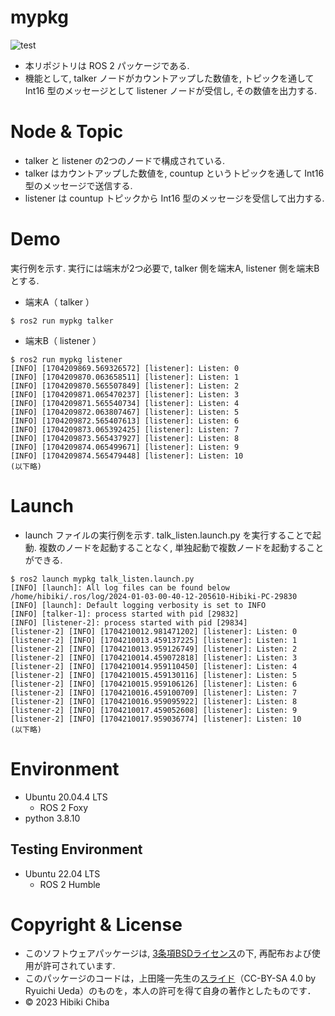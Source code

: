 # mypkg
![test](https://github.com/HibikiCHIBA/mypkg/actions/workflows/test.yml/badge.svg)

- 本リポジトリは ROS 2 パッケージである. 
- 機能として, talker ノードがカウントアップした数値を, トピックを通して Int16 型のメッセージとして listener ノードが受信し, その数値を出力する. 

# Node & Topic
- talker と listener の2つのノードで構成されている. 
- talker はカウントアップした数値を, countup というトピックを通して Int16 型のメッセージで送信する. 
- listener は countup トピックから Int16 型のメッセージを受信して出力する. 

# Demo
実行例を示す. 実行には端末が2つ必要で, talker 側を端末A, listener 側を端末Bとする. 
- 端末A（ talker ）
```
$ ros2 run mypkg talker
```
- 端末B（ listener ）
```
$ ros2 run mypkg listener
[INFO] [1704209869.569326572] [listener]: Listen: 0
[INFO] [1704209870.063658511] [listener]: Listen: 1
[INFO] [1704209870.565507849] [listener]: Listen: 2
[INFO] [1704209871.065470237] [listener]: Listen: 3
[INFO] [1704209871.565540734] [listener]: Listen: 4
[INFO] [1704209872.063807467] [listener]: Listen: 5
[INFO] [1704209872.565407613] [listener]: Listen: 6
[INFO] [1704209873.065392425] [listener]: Listen: 7
[INFO] [1704209873.565437927] [listener]: Listen: 8
[INFO] [1704209874.065499671] [listener]: Listen: 9
[INFO] [1704209874.565479448] [listener]: Listen: 10
(以下略)
```

# Launch
- launch ファイルの実行例を示す. talk_listen.launch.py を実行することで起動. 複数のノードを起動することなく, 単独起動で複数ノードを起動することができる. 
```
$ ros2 launch mypkg talk_listen.launch.py
[INFO] [launch]: All log files can be found below /home/hibiki/.ros/log/2024-01-03-00-40-12-205610-Hibiki-PC-29830
[INFO] [launch]: Default logging verbosity is set to INFO
[INFO] [talker-1]: process started with pid [29832]
[INFO] [listener-2]: process started with pid [29834]
[listener-2] [INFO] [1704210012.981471202] [listener]: Listen: 0
[listener-2] [INFO] [1704210013.459137225] [listener]: Listen: 1
[listener-2] [INFO] [1704210013.959126749] [listener]: Listen: 2
[listener-2] [INFO] [1704210014.459072818] [listener]: Listen: 3
[listener-2] [INFO] [1704210014.959110450] [listener]: Listen: 4
[listener-2] [INFO] [1704210015.459130116] [listener]: Listen: 5
[listener-2] [INFO] [1704210015.959106126] [listener]: Listen: 6
[listener-2] [INFO] [1704210016.459100709] [listener]: Listen: 7
[listener-2] [INFO] [1704210016.959095922] [listener]: Listen: 8
[listener-2] [INFO] [1704210017.459052608] [listener]: Listen: 9
[listener-2] [INFO] [1704210017.959036774] [listener]: Listen: 10
(以下略)
```

# Environment
* Ubuntu 20.04.4 LTS
  * ROS 2 Foxy
* python 3.8.10
## Testing Environment
* Ubuntu 22.04 LTS
  * ROS 2 Humble

# Copyright & License
* このソフトウェアパッケージは, [3条項BSDライセンス](https://opensource.org/license/bsd-3-clause/)の下, 再配布および使用が許可されています. 
* このパッケージのコードは，上田隆一先生の[スライド](https://github.com/ryuichiueda/my_slides/tree/master/robosys_2022)（CC-BY-SA 4.0 by Ryuichi Ueda）のものを，本人の許可を得て自身の著作としたものです．
* © 2023 Hibiki Chiba
